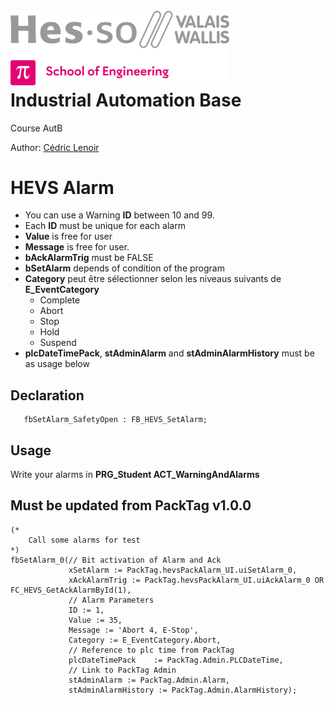 <h1 align="left">
  <br>
  <img src="./img/hei-en.png" alt="HEI-Vs Logo" width="350">
  <br>
  Industrial Automation Base
  <br>
</h1>

Course AutB

Author: [Cédric Lenoir](mailto:cedric.lenoir@hevs.ch)

# HEVS Alarm

-   You can use a Warning **ID** between 10 and 99.
-   Each **ID** must be unique for each alarm
-   **Value** is free for user
-   **Message** is free for user.
-   **bAckAlarmTrig** must be FALSE
-   **bSetAlarm** depends of condition of the program
-   **Category** peut être sélectionner selon les niveaus suivants de **E_EventCategory**
    - Complete
    - Abort
    - Stop
    - Hold
    - Suspend
-   **plcDateTimePack**, **stAdminAlarm** and **stAdminAlarmHistory** must be as usage below


## Declaration
```iecst
   fbSetAlarm_SafetyOpen : FB_HEVS_SetAlarm;
```

## Usage
Write your alarms in **PRG_Student ACT_WarningAndAlarms**

## Must be updated from PackTag v1.0.0

```iecst
(*
	Call some alarms for test
*) 
fbSetAlarm_0(// Bit activation of Alarm and Ack
             xSetAlarm := PackTag.hevsPackAlarm_UI.uiSetAlarm_0,
             xAckAlarmTrig := PackTag.hevsPackAlarm_UI.uiAckAlarm_0 OR FC_HEVS_GetAckAlarmById(1),
             // Alarm Parameters
             ID := 1,
             Value := 35,
             Message := 'Abort 4, E-Stop',
             Category := E_EventCategory.Abort,
             // Reference to plc time from PackTag
             plcDateTimePack	:= PackTag.Admin.PLCDateTime,
             // Link to PackTag Admin
             stAdminAlarm := PackTag.Admin.Alarm,
             stAdminAlarmHistory := PackTag.Admin.AlarmHistory);
```